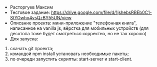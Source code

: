- Расторгуев Максим
- Тестовое задание: https://drive.google.com/file/d/1jshebsRBEb0C1-StYOwho4vsQzBY55UN/view
- Описание проекта: мини-приложение "телефонная книга", написанное на vanilla js, 
вёрстка для мобильных устройств (для десктопа тоже будет смотреться корректно, но не так хорошо) 
- Для запуска:
1) скачать git проекта;
2) командой npm install установать необходимые пакеты;
3) по очереди запустить скрипты: start-server и start-client.
